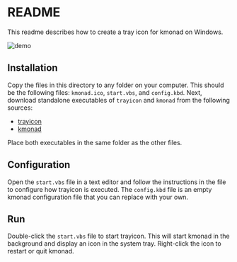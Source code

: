 # README

This readme describes how to create a tray icon for kmonad on Windows.

![demo](https://media.githubusercontent.com/media/BartSte/trayicon/refs/heads/develop/examples/windows/kmonad/trayicon-kmonad.gif)

## Installation

Copy the files in this directory to any folder on your computer. This should be
the following files: `kmonad.ico`, `start.vbs`, and `config.kbd`. Next, download
standalone executables of `trayicon` and `kmonad` from the following sources:

- [trayicon](https://github.com/BartSte/trayicon/releases/latest)
- [kmonad](https://github.com/kmonad/kmonad/releases/latest)

Place both executables in the same folder as the other files.

## Configuration

Open the `start.vbs` file in a text editor and follow the instructions in the
file to configure how trayicon is executed. The `config.kbd` file is an empty
kmonad configuration file that you can replace with your own.

## Run

Double-click the `start.vbs` file to start trayicon. This will start kmonad in
the background and display an icon in the system tray. Right-click the icon to
restart or quit kmonad.
